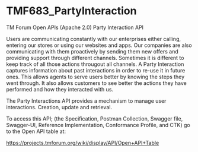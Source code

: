 # TMF683_PartyInteraction
TM Forum Open APIs (Apache 2.0) Party Interaction API

Users are communicating constantly with our enterprises either calling, entering our stores or using our
websites and apps. Our companies are also communicating with them proactively by sending them new offers
and providing support through different channels. Sometimes it is different to keep track of all those
actions througout all channels. A Party Interaction captures information about past interactions in order
to re-use it in future ones. This allows agents to serve users better by knowing the steps they went through.
It also allows customers to see better the actions they have performed and how they interacted with us.

The Party Interactions API provides a mechanism to manage user interactions. Creation, update and retrieval.

To access this API; (the Specification, Postman Collection, Swagger file, Swagger-UI, Reference
Implementation, Conformance Profile, and CTK) go to the Open API table at:

https://projects.tmforum.org/wiki/display/API/Open+API+Table
